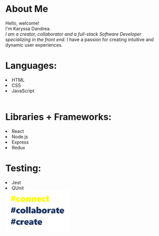 <h1> About Me </h1>
 Hello, welcome! <br />
          I'm Karyssa Dandrea. <br />
          <em>
            I am a creator, collaborator and a full-stack Software Developer
            specializing in the front end.
          </em>
          I have a passion for creating intuitive and dynamic user experiences.

<h1>Languages: </h1>
<li>
  HTML </li>
  <li>CSS </l1>
  <li>JavaScript</li>
  <br>
  <h1>Libraries + Frameworks:</h1>
  <li>React</li>
  <li>Node.js</li>
  <li>Express</li>
  <li>Redux</li>
  <h1>Testing: </h1>
  <li>Jest</li>
  <li>QUnit</li> 
 
  
  <img src="https://github.com/karyssa-dandrea/karyssa-dandrea/blob/main/giphy3.gif" width="200">
  
  
  

